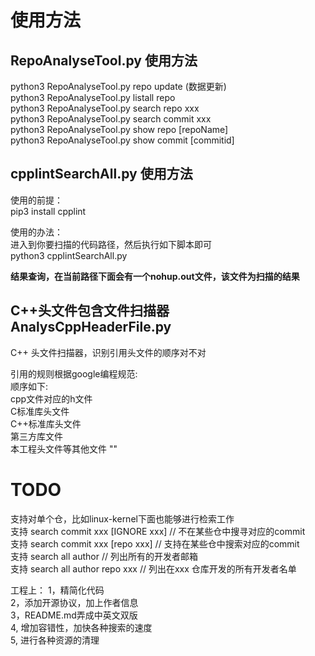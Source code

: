 # 使用方法
## RepoAnalyseTool.py 使用方法
python3 RepoAnalyseTool.py repo update  (数据更新) <br/>
python3 RepoAnalyseTool.py listall repo  <br/>
python3 RepoAnalyseTool.py search repo xxx  <br/>
python3 RepoAnalyseTool.py search commit xxx  <br/>
python3 RepoAnalyseTool.py show repo [repoName]  <br/>
python3 RepoAnalyseTool.py show commit [commitid]  <br/>

## cpplintSearchAll.py 使用方法
使用的前提： <br/>
pip3 install cpplint  <br/>

使用的办法：  <br/>
进入到你要扫描的代码路径，然后执行如下脚本即可  <br/>
python3 cpplintSearchAll.py   <br/>

**结果查询，在当前路径下面会有一个nohup.out文件，该文件为扫描的结果** <br/>

## C++头文件包含文件扫描器 AnalysCppHeaderFile.py
C++ 头文件扫描器，识别引用头文件的顺序对不对  <br/>

引用的规则根据google编程规范:  <br/>
顺序如下:                      <br/>
cpp文件对应的h文件              <br/>
C标准库头文件                   <br/>
C++标准库头文件                 <br/>
第三方库文件 <sys/>             <br/>
本工程头文件等其他文件 ""       <br/>

# TODO
支持对单个仓，比如linux-kernel下面也能够进行检索工作     <br/>
支持 search commit xxx  [IGNORE xxx]     // 不在某些仓中搜寻对应的commit        <br/>
支持 search commit xxx  [repo   xxx]     // 支持在某些仓中搜索对应的commit      <br/>
支持 search all author                   // 列出所有的开发者邮箱                <br/>
支持 search all author repo xxx          // 列出在xxx 仓库开发的所有开发者名单  <br/>


工程上：
1，精简化代码                        <br/>
2，添加开源协议，加上作者信息   <br/>
3，README.md弄成中英文双版  <br/>
4, 增加容错性，加快各种搜索的速度  <br/>
5, 进行各种资源的清理
